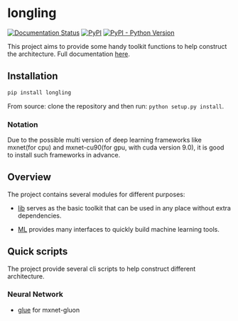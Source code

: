 # longling

[![Documentation Status](https://readthedocs.org/projects/longling/badge/?version=latest)](https://longling.readthedocs.io/zh/latest/index.html)
[![PyPI](https://img.shields.io/pypi/v/longling.svg)](https://pypi.python.org/pypi/longling)
[![PyPI - Python Version](https://img.shields.io/pypi/pyversions/longling.svg)](https://pypi.python.org/pypi/longling)

This project aims to provide some handy toolkit functions to help construct the
architecture. 
Full documentation [here](https://longling.readthedocs.io/zh/latest/index.html).

## Installation

```bash
pip install longling
```
From source: clone the repository and then run: `python setup.py install`.

### Notation
Due to the possible multi version of deep learning frameworks like 
mxnet(for cpu) and mxnet-cu90(for gpu, with cuda version 9.0), 
it is good to install such frameworks in advance.

## Overview
The project contains several modules for different purposes:

*  [lib](https://longling.readthedocs.io/zh/latest/submodule/lib/index.html) 
serves as the basic toolkit that can be used in any place without 
extra dependencies.

* [ML](https://longling.readthedocs.io/zh/latest/submodule/ML/index.html) 
provides many interfaces to quickly build machine learning tools.

## Quick scripts
The project provide several cli scripts to help construct different 
architecture.

### Neural Network

* [glue](https://longling.readthedocs.io/zh/latest/submodule/ML/MxnetHelper/glue.html) 
for mxnet-gluon

